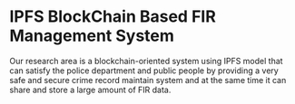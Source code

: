 # IPFS BlockChain Based FIR Management System
Our research area is a blockchain-oriented system using IPFS model that can satisfy the police department and public people by providing a very safe and secure crime record maintain system and at the same time it can share and store a large amount of FIR data.   

